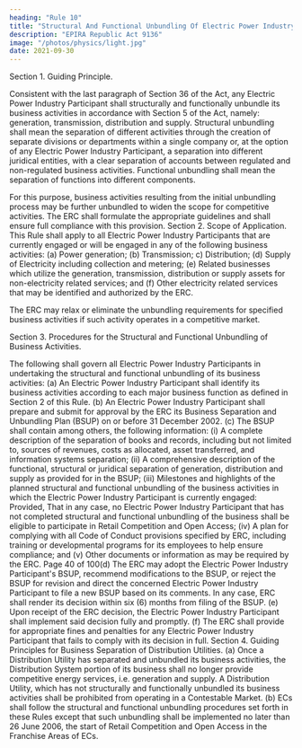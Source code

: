 ```yaml
---
heading: "Rule 10"
title: "Structural And Functional Unbundling Of Electric Power Industry Participants"
description: "EPIRA Republic Act 9136"
image: "/photos/physics/light.jpg"
date: 2021-09-30
---
```



Section 1. Guiding Principle.

Consistent with the last paragraph of Section 36 of the Act, any Electric Power Industry Participant shall structurally and functionally unbundle its
business activities in accordance with Section 5 of the Act, namely: generation, transmission, distribution and supply. Structural unbundling
shall mean the separation of different activities through the creation of separate divisions or departments within a single company or, at the option
of any Electric Power Industry Participant, a separation into different
juridical entities, with a clear separation of accounts between regulated and
non-regulated business activities. Functional unbundling shall mean the
separation of functions into different components.

For this purpose, business activities resulting from the initial unbundling process may be
further unbundled to widen the scope for competitive activities. The ERC
shall formulate the appropriate guidelines and shall ensure full compliance
with this provision.
Section 2. Scope of Application.
This Rule shall apply to all Electric Power Industry Participants that are
currently engaged or will be engaged in any of the following business
activities:
(a) Power generation;
(b) Transmission;
c) Distribution;
(d) Supply of Electricity including collection and metering;
(e) Related businesses which utilize the generation, transmission,
distribution or supply assets for non-electricity related services; and
(f) Other electricity related services that may be identified and authorized
by the ERC.

The ERC may relax or eliminate the unbundling requirements for specified
business activities if such activity operates in a competitive market.

Section 3. Procedures for the Structural and Functional Unbundling of Business Activities.

The following shall govern all Electric Power Industry Participants in
undertaking the structural and functional unbundling of its business
activities:
(a) An Electric Power Industry Participant shall identify its business
activities according to each major business function as defined in
Section 2 of this Rule.
(b) An Electric Power Industry Participant shall prepare and submit for
approval by the ERC its Business Separation and Unbundling Plan
(BSUP) on or before 31 December 2002.
(c) The BSUP shall contain among others, the following information:
(i) A complete description of the separation of books and records,
including but not limited to, sources of revenues, costs as
allocated, asset transferred, and information systems
separation;
(ii) A comprehensive description of the functional, structural or
juridical separation of generation, distribution and supply as
provided for in the BSUP;
(iii) Milestones and highlights of the planned structural and
functional unbundling of the business activities in which the
Electric Power Industry Participant is currently engaged:
Provided, That in any case, no Electric Power Industry
Participant that has not completed structural and functional
unbundling of the business shall be eligible to participate in
Retail Competition and Open Access;
(iv) A plan for complying with all Code of Conduct provisions
specified by ERC, including training or developmental programs
for its employees to help ensure compliance; and
(v) Other documents or information as may be required by the
ERC.
Page 40 of 100(d) The ERC may adopt the Electric Power Industry Participant's BSUP,
recommend modifications to the BSUP, or reject the BSUP for revision
and direct the concerned Electric Power Industry Participant to file a
new BSUP based on its comments. In any case, ERC shall render its
decision within six (6) months from filing of the BSUP.
(e) Upon receipt of the ERC decision, the Electric Power Industry
Participant shall implement said decision fully and promptly.
(f) The ERC shall provide for appropriate fines and penalties for any
Electric Power Industry Participant that fails to comply with its
decision in full.
Section 4. Guiding Principles for Business Separation of Distribution
Utilities.
(a) Once a Distribution Utility has separated and unbundled its business
activities, the Distribution System portion of its business shall no
longer provide competitive energy services, i.e. generation and supply.
A Distribution Utility, which has not structurally and functionally
unbundled its business activities shall be prohibited from operating in
a Contestable Market.
(b) ECs shall follow the structural and functional unbundling procedures
set forth in these Rules except that such unbundling shall be
implemented no later than 26 June 2006, the start of Retail
Competition and Open Access in the Franchise Areas of ECs.

